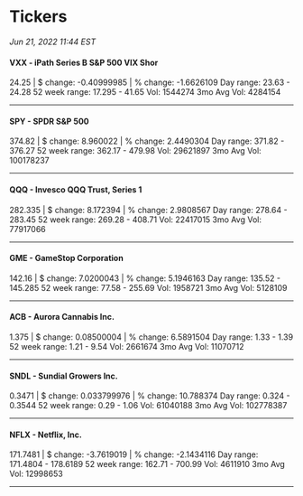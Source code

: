 # Tickers
*Jun 21, 2022 11:44 EST*

#### VXX - iPath Series B S&P 500 VIX Shor
24.25 | $ change: -0.40999985 | % change: -1.6626109
Day range: 23.63 - 24.28 52 week range: 17.295 - 41.65
Vol: 1544274 3mo Avg Vol: 4284154

---

#### SPY - SPDR S&P 500
374.82 | $ change: 8.960022 | % change: 2.4490304
Day range: 371.82 - 376.27 52 week range: 362.17 - 479.98
Vol: 29621897 3mo Avg Vol: 100178237

---

#### QQQ - Invesco QQQ Trust, Series 1
282.335 | $ change: 8.172394 | % change: 2.9808567
Day range: 278.64 - 283.45 52 week range: 269.28 - 408.71
Vol: 22417015 3mo Avg Vol: 77917066

---

#### GME - GameStop Corporation
142.16 | $ change: 7.0200043 | % change: 5.1946163
Day range: 135.52 - 145.285 52 week range: 77.58 - 255.69
Vol: 1958721 3mo Avg Vol: 5128109

---

#### ACB - Aurora Cannabis Inc.
1.375 | $ change: 0.08500004 | % change: 6.5891504
Day range: 1.33 - 1.39 52 week range: 1.21 - 9.54
Vol: 2661674 3mo Avg Vol: 11070712

---

#### SNDL - Sundial Growers Inc.
0.3471 | $ change: 0.033799976 | % change: 10.788374
Day range: 0.324 - 0.3544 52 week range: 0.29 - 1.06
Vol: 61040188 3mo Avg Vol: 102778387

---

#### NFLX - Netflix, Inc.
171.7481 | $ change: -3.7619019 | % change: -2.1434116
Day range: 171.4804 - 178.6189 52 week range: 162.71 - 700.99
Vol: 4611910 3mo Avg Vol: 12998653

---

